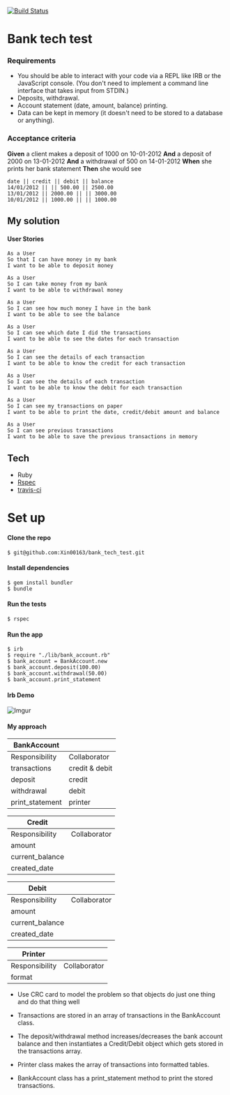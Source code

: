 [![Build Status](https://travis-ci.org/Xin00163/bank_tech_test.svg?branch=master)](https://travis-ci.org/Xin00163/bank_tech_test)


# Bank tech test

### Requirements

* You should be able to interact with your code via a REPL like IRB or the JavaScript console.  (You don't need to implement a command line interface that takes input from STDIN.)
* Deposits, withdrawal.
* Account statement (date, amount, balance) printing.
* Data can be kept in memory (it doesn't need to be stored to a database or anything).

### Acceptance criteria

**Given** a client makes a deposit of 1000 on 10-01-2012
**And** a deposit of 2000 on 13-01-2012
**And** a withdrawal of 500 on 14-01-2012
**When** she prints her bank statement
**Then** she would see

```
date || credit || debit || balance
14/01/2012 || || 500.00 || 2500.00
13/01/2012 || 2000.00 || || 3000.00
10/01/2012 || 1000.00 || || 1000.00
```

## My solution

#### User Stories ####
```
As a User
So that I can have money in my bank
I want to be able to deposit money

As a User
So I can take money from my bank
I want to be able to withdrawal money

As a User
So I can see how much money I have in the bank
I want to be able to see the balance

As a User
So I can see which date I did the transactions
I want to be able to see the dates for each transaction

As a User
So I can see the details of each transaction
I want to be able to know the credit for each transaction

As a User
So I can see the details of each transaction
I want to be able to know the debit for each transaction

As a User
So I can see my transactions on paper
I want to be able to print the date, credit/debit amount and balance

As a User
So I can see previous transactions
I want to be able to save the previous transactions in memory
```
## Tech
- Ruby
- [Rspec](http://rspec.info/documentation/)
- [travis-ci](https://travis-ci.org/)

# Set up
#### Clone the repo
```
$ git@github.com:Xin00163/bank_tech_test.git
```
#### Install dependencies
```
$ gem install bundler
$ bundle
```
#### Run the tests
```
$ rspec
```
#### Run the app
```
$ irb
$ require "./lib/bank_account.rb"
$ bank_account = BankAccount.new
$ bank_account.deposit(100.00)
$ bank_account.withdrawal(50.00)
$ bank_account.print_statement
```
#### Irb Demo ####
![Imgur](https://i.imgur.com/msMbQRu.png)

#### My approach

| BankAccount | |
| -- | -- |
| Responsibility | Collaborator |
| transactions | credit & debit |
| deposit | credit  |
| withdrawal| debit |
| print_statement| printer |

| Credit | |
| -- | -- |
| Responsibility | Collaborator |
| amount |  |
| current_balance|  |
| created_date |  |

| Debit | |
| -- | -- |
| Responsibility | Collaborator |
| amount |  |
| current_balance|  |
| created_date |  |

| Printer | |
| -- | -- |
| Responsibility | Collaborator |
| format |  |

- Use CRC card to model the problem so that objects do just one thing and do that thing well

- Transactions are stored in an array of transactions in the BankAccount class.

- The deposit/withdrawal method increases/decreases the bank account balance and then instantiates a Credit/Debit object which gets stored in the transactions array.

- Printer class makes the array of transactions into formatted tables.

- BankAccount class has a print_statement method to print the stored transactions.
